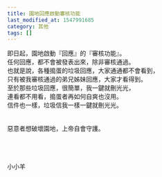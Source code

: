 ```yaml
---
title: 園地回應啟動審核功能
last_modified_at: 1547991685
category: 其他
tags: []
---
```


<p>即日起，園地啟動『回應』的『審核功能』。<br/>任何回應，都不會被發表出來，除非審核通過。<br/>也就是說，各種搗蛋的垃圾回應，大家通通都不會看到，<br/>只有被我審核通過的弟兄姊妹回應，大家才看得到。<br/><!--more-->至於那些垃圾回應，很簡單，我一鍵就刪光光，<br/>連看都不用看，搗蛋者再如何自爽也沒用。<br/>信件也一樣，垃圾信我一樣一鍵就刪光光。<br/><br/><br/>惡意者想破壞園地，上帝自會守護。<br/><br/><br/><br/><br/>小小羊<br/>
</p>